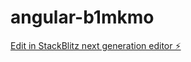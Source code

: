 # angular-b1mkmo

[Edit in StackBlitz next generation editor ⚡️](https://stackblitz.com/~/github.com/matrix-compute/angular-b1mkmo)